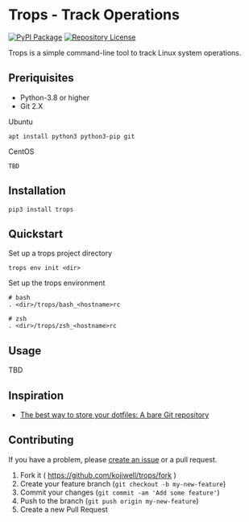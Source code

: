 # Trops - Track Operations
[![PyPI Package](https://img.shields.io/pypi/v/trops)](https://pypi.org/project/trops/)
[![Repository License](https://img.shields.io/badge/license-MIT-brightgreen.svg)](LICENSE)

Trops is a simple command-line tool to track Linux system operations.

## Preriquisites

- Python-3.8 or higher
- Git 2.X

Ubuntu

    apt install python3 python3-pip git

CentOS

    TBD

## Installation

    pip3 install trops

## Quickstart

Set up a trops project directory

    trops env init <dir>

Set up the trops environment

    # bash
    . <dir>/trops/bash_<hostname>rc
    
    # zsh
    . <dir>/trops/zsh_<hostname>rc

## Usage

TBD

## Inspiration

- [The best way to store your dotfiles: A bare Git repository](https://www.atlassian.com/git/tutorials/dotfiles)

## Contributing

If you have a problem, please [create an issue](https://github.com/kojiwell/trops/issues/new) or a pull request.

1. Fork it ( https://github.com/kojiwell/trops/fork )
2. Create your feature branch (`git checkout -b my-new-feature`)
3. Commit your changes (`git commit -am 'Add some feature'`)
4. Push to the branch (`git push origin my-new-feature`)
5. Create a new Pull Request